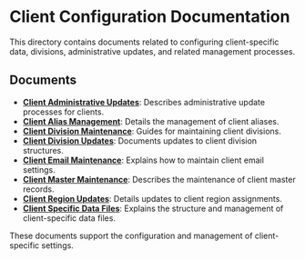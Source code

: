 # Client Configuration Documentation

This directory contains documents related to configuring client-specific data, divisions, administrative updates, and related management processes.

## Documents

- **[Client Administrative Updates](./Client%20Administrative%20Updates.md)**: Describes administrative update processes for clients.
- **[Client Alias Management](./Client%20Alias%20Management.md)**: Details the management of client aliases.
- **[Client Division Maintenance](./Client%20Division%20Maintenance.md)**: Guides for maintaining client divisions.
- **[Client Division Updates](./Client%20Division%20Updates.md)**: Documents updates to client division structures.
- **[Client Email Maintenance](./Client%20Email%20Maintenance.md)**: Explains how to maintain client email settings.
- **[Client Master Maintenance](./Client%20Master%20Maintenance.md)**: Describes the maintenance of client master records.
- **[Client Region Updates](./Client%20Region%20Updates.md)**: Details updates to client region assignments.
- **[Client Specific Data Files](./Client%20Specific%20Data%20Files.md)**: Explains the structure and management of client-specific data files.

These documents support the configuration and management of client-specific settings. 